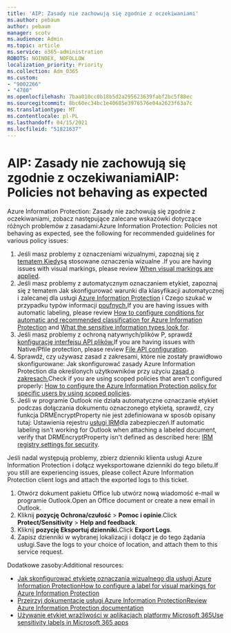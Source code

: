 ```yaml
---
title: 'AIP: Zasady nie zachowują się zgodnie z oczekiwaniami'
ms.author: pebaum
author: pebaum
manager: scotv
ms.audience: Admin
ms.topic: article
ms.service: o365-administration
ROBOTS: NOINDEX, NOFOLLOW
localization_priority: Priority
ms.collection: Adm_O365
ms.custom:
- "9002266"
- "4780"
ms.openlocfilehash: 7baa010cc0b18b5d2a295623639fabf2bc5f88ec
ms.sourcegitcommit: 8bc60ec34bc1e40685e3976576e04a2623f63a7c
ms.translationtype: MT
ms.contentlocale: pl-PL
ms.lasthandoff: 04/15/2021
ms.locfileid: "51821637"
---
```

# <a name="aip-policies-not-behaving-as-expected"></a><span data-ttu-id="49a96-102">AIP: Zasady nie zachowują się zgodnie z oczekiwaniami</span><span class="sxs-lookup"><span data-stu-id="49a96-102">AIP: Policies not behaving as expected</span></span>

<span data-ttu-id="49a96-103">Azure Information Protection: Zasady nie zachowują się zgodnie z oczekiwaniami, zobacz następujące zalecane wskazówki dotyczące różnych problemów z zasadami:</span><span class="sxs-lookup"><span data-stu-id="49a96-103">Azure Information Protection: Policies not behaving as expected, see the following for recommended guidelines for various policy issues:</span></span>

1. <span data-ttu-id="49a96-104">Jeśli masz problemy z oznaczeniami wizualnymi, zapoznaj się z [tematem Kiedy](https://docs.microsoft.com/azure/information-protection/configure-policy-markings#when-visual-markings-are-applied)są stosowane oznaczenia wizualne .</span><span class="sxs-lookup"><span data-stu-id="49a96-104">If you are having issues with visual markings, please review [When visual markings are applied](https://docs.microsoft.com/azure/information-protection/configure-policy-markings#when-visual-markings-are-applied).</span></span>
2. <span data-ttu-id="49a96-105">Jeśli masz problemy z automatycznym oznaczaniem etykiet, zapoznaj się z tematem Jak skonfigurować warunki dla klasyfikacji automatycznej i zalecanej dla usługi [Azure Information Protection](https://docs.microsoft.com/azure/information-protection/configure-policy-classification) i Czego szukać w przypadku typów informacji [poufnych.](https://docs.microsoft.com/microsoft-365/compliance/sensitive-information-type-entity-definitions)</span><span class="sxs-lookup"><span data-stu-id="49a96-105">If you are having issues with automatic labeling, please review [How to configure conditions for automatic and recommended classification for Azure Information Protection](https://docs.microsoft.com/azure/information-protection/configure-policy-classification) and [What the sensitive information types look for](https://docs.microsoft.com/microsoft-365/compliance/sensitive-information-type-entity-definitions).</span></span>
3. <span data-ttu-id="49a96-106">Jeśli masz problemy z ochroną natywnych/plików P, sprawdź [konfigurację interfejsu API plików.](https://docs.microsoft.com/azure/information-protection/develop/file-api-configuration)</span><span class="sxs-lookup"><span data-stu-id="49a96-106">If you are having issues with Native/Pfile protection, please review [File API configuration](https://docs.microsoft.com/azure/information-protection/develop/file-api-configuration).</span></span>
4. <span data-ttu-id="49a96-107">Sprawdź, czy używasz zasad z zakresami, które nie zostały prawidłowo skonfigurowane: Jak skonfigurować zasady Azure Information Protection dla określonych użytkowników przy użyciu [zasad o zakresach.](https://docs.microsoft.com/azure/information-protection/configure-policy-scope)</span><span class="sxs-lookup"><span data-stu-id="49a96-107">Check if you are using scoped policies that aren't configured properly: [How to configure the Azure Information Protection policy for specific users by using scoped policies](https://docs.microsoft.com/azure/information-protection/configure-policy-scope).</span></span>
5. <span data-ttu-id="49a96-108">Jeśli w programie Outlook nie działa automatyczne oznaczanie etykiet podczas dołączania dokumentu oznaczonego etykietą, sprawdź, czy funkcja DRMEncryptProperty nie jest zdefiniowana w sposób opisany tutaj: Ustawienia rejestru [usługi IRM](https://docs.microsoft.com/deployoffice/security/protect-sensitive-messages-and-documents-by-using-irm-in-office#office-2016-irm-registry-key-options)dla zabezpieczeń.</span><span class="sxs-lookup"><span data-stu-id="49a96-108">If automatic labeling isn't working for Outlook when attaching a labeled document, verify that DRMEncryptProperty isn't defined as described here: [IRM registry settings for security](https://docs.microsoft.com/deployoffice/security/protect-sensitive-messages-and-documents-by-using-irm-in-office#office-2016-irm-registry-key-options).</span></span>

<span data-ttu-id="49a96-109">Jeśli nadal występują problemy, zbierz dzienniki klienta usługi Azure Information Protection i dołącz wyeksportowane dzienniki do tego biletu.</span><span class="sxs-lookup"><span data-stu-id="49a96-109">If you still are experiencing issues, please collect Azure Information Protection client logs and attach the exported logs to this ticket.</span></span>

1. <span data-ttu-id="49a96-110">Otwórz dokument pakietu Office lub utwórz nową wiadomość e-mail w programie Outlook.</span><span class="sxs-lookup"><span data-stu-id="49a96-110">Open an Office document or create a new email in Outlook.</span></span>
2. <span data-ttu-id="49a96-111">Kliknij **pozycję Ochrona/czułość**  >  **Pomoc i opinie**.</span><span class="sxs-lookup"><span data-stu-id="49a96-111">Click **Protect/Sensitivity** > **Help and feedback**.</span></span>
3. <span data-ttu-id="49a96-112">Kliknij **pozycję Eksportuj dzienniki.**</span><span class="sxs-lookup"><span data-stu-id="49a96-112">Click **Export Logs**.</span></span>
4. <span data-ttu-id="49a96-113">Zapisz dzienniki w wybranej lokalizacji i dołącz je do tego żądania usługi.</span><span class="sxs-lookup"><span data-stu-id="49a96-113">Save the logs to your choice of location, and attach them to this service request.</span></span>

<span data-ttu-id="49a96-114">Dodatkowe zasoby:</span><span class="sxs-lookup"><span data-stu-id="49a96-114">Additional resources:</span></span>

- [<span data-ttu-id="49a96-115">Jak skonfigurować etykietę oznaczania wizualnego dla usługi Azure Information Protection</span><span class="sxs-lookup"><span data-stu-id="49a96-115">How to configure a label for visual markings for Azure Information Protection</span></span>](https://docs.microsoft.com/azure/information-protection/configure-policy-markings)
- [<span data-ttu-id="49a96-116">Przejrzyj dokumentację usługi Azure Information Protection</span><span class="sxs-lookup"><span data-stu-id="49a96-116">Review Azure Information Protection documentation</span></span>](https://docs.microsoft.com/azure/information-protection/what-is-information-protection)
- [<span data-ttu-id="49a96-117">Używanie etykiet wrażliwości w aplikacjach platformy Microsoft 365</span><span class="sxs-lookup"><span data-stu-id="49a96-117">Use sensitivity labels in Microsoft 365 apps</span></span>](https://docs.microsoft.com/microsoft-365/compliance/sensitivity-labels-office-apps)

